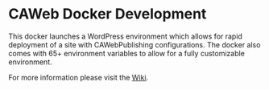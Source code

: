 # CAWeb Docker Development  
This docker launches a WordPress environment which allows for rapid deployment of a site with CAWebPublishing configurations. The docker also comes with 65+ environment variables to allow for a fully customizable environment.  

For more information please visit the [Wiki](https://github.com/CAWebPublishing/CAWeb-Development/wiki).
